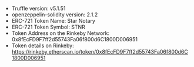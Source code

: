- Truffle version: v5.1.51
- openzeppelin-solidity version: 2.1.2
- ERC-721 Token Name: Star Notary
- ERC-721 Token Symbol: STNR
- Token Address on the Rinkeby Network: 0x8fEcFD9F7ff2d55743Fa06f800d6C1800D006951
- Token details on Rinkeby: https://rinkeby.etherscan.io/token/0x8fEcFD9F7ff2d55743Fa06f800d6C1800D006951
